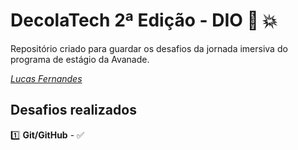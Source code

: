 # DecolaTech 2ª Edição - DIO :rocket: :boom:

Repositório criado para guardar os desafios da jornada imersiva do programa de estágio da Avanade.  

*[Lucas Fernandes](https://www.linkedin.com/in/lucas-fernandes-223a18165/)*

## Desafios realizados 

:one: **Git/GitHub** - :white_check_mark:

